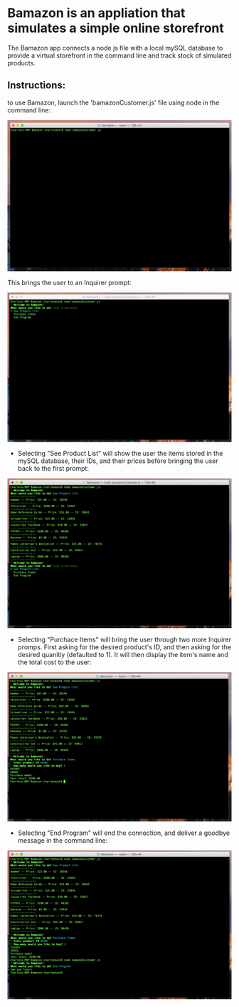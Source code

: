 # Bamazon is an appliation that simulates a simple online storefront

The Bamazon app connects a node js file with a local mySQL database to provide a virtual storefront in the command line and track stock of simulated products.


## Instructions:

to use Bamazon, launch the 'bamazonCustomer.js' file using node in the command line:

![nodeLaunch](/images/nodeLaunch.png) 

This brings the user to an Inquirer prompt:

![firstPrompt](/images/firstPrompt.png)

* Selecting "See Product List" will show the user the items stored in the mySQL database, their IDs, and their prices before bringing the user back to the first prompt:

![seeProducts](/images/seeProducts.png)

* Selecting "Purchace Items" will bring the user through two more Inquirer promps. First asking for the desired product's ID, and then asking for the desired quanitiy (defaulted to 1).  It will then display the item's name and the total cost to the user:

![buyScreen](/images/buyScreen.png)

* Selecting "End Program" will end the connection, and deliver a goodbye message in the command line:

![endConnection](/images/endConnection.png)